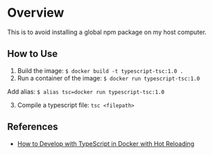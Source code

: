 # Overview

This is to avoid installing a global npm package on my host computer.

## How to Use

1. Build the image: `$ docker build -t typescript-tsc:1.0 .`
2. Run a container of the image: `$ docker run typescript-tsc:1.0`

Add alias: `$ alias tsc=docker run typescript-tsc:1.0`

3. Compile a typescript file: `tsc <filepath>`

## References

*  [How to Develop with TypeScript in Docker with Hot Reloading](https://logfetch.com/docker-typescript-development/)
